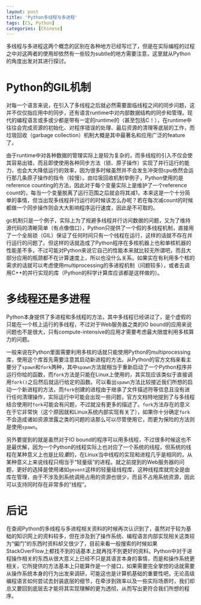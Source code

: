 ```yaml
---
layout: post
title: 'Python多线程与多进程'
tags: [CS, Python]
categories: [Chinese]
---
```

多线程与多进程这两个概念的区别在各种地方已经写烂了，但是在实际编程的过程之中对这两者的使用却依然有一些较为subtle的地方需要注意，这里就从Python的角度出发对其进行探讨。

# Python的GIL机制

对每一个语言来说，在引入了多线程之后就必然需要面临线程之间的同步问题，这并不仅仅指应用中的同步，还有语言runtime中对内部数据结构的同步和管理。现代的编程语言或多或少都是带有一定的runtime的（甚至包括C！），在runtime中往往会完成资源的初始化、对程序错误的处理、最后资源的清理等底层的工作，而垃圾回收（garbage collection）机制大概是其中最著名和应用广泛的feature了。

由于runtime中对各种数据的管理实际上是较为复杂的，而多线程的引入不仅会使其容易出错，而且即使使用各种同步方法（锁、原子操作）实现了并行运行的能力，也会大大降低运行的效率，因为很多时候虽然并不会发生冲突但cpu依然会运行那几条原子操作的指令（较慢）。由垃圾回收机制举例子，Python使用的是reference counting的方法，因此对于每个变量实际上是维护了一个reference count的，每当一个变量脱离了运行范围之后就会将其减1，本来这是一个十分简单的事情，但当出现多线程并行运行的时候该怎么办呢？若在每次减count的时候都做一个同步操作则会大大影响程序运行速度，因此是不可取的。

gc机制只是一个例子，实际上为了规避多线程并行访问数据的问题，又为了维持源代码的清晰简单（有点像借口），Python只提供了一个假的多线程机制，直接用了一个全局锁（GIL）保证了任何时间只有一个线程在运行，这样的话就不存在并行运行的问题了。但这样的话就造成了Python程序在多核机器上也和单核机器的性能差不多，不过可能对Python来说它自己的性能本来就比较无所谓吧，而且大部分应用的瓶颈都不在计算速度上，所以也没什么关系。如果实在有利用多个核的需求的话就可以考虑使用multiprocessing的多进程机制（问题较多），或者去调用C++的并行实现的库（Python的科学计算库应该都是这样做的）。

# 多线程还是多进程

Python本身提供了多进程和多线程的方法，其中多线程已经讲过了，是个虚假的只能在一个核上运行的多线程，不过对于Web服务器之类的IO bound的应用来说问题也不是很大，只有compute-intensive的应用才需要考虑最大限度利用多核算力的问题。

一般来说在Python里面需要利用多核的话就只能使用Python的multiprocessing库，使用这个库首先需要注意其启动新进程的方法。从Python的官方文档来看主要分了`spawn`和`fork`两种，其中`spawn`方法就相当于重新启动了一个Python程序并运行你给的函数，而`fork`方法是只能在Linux上使用的，其实现应该类似于直接调用`fork()`之后然后就运行给定的函数。可以看出`spawn`方法比较接近我们所想的启动一个新进程的方法，而`fork`创建的进程由于继承了文件描述符等信息且没有进行任何清理操作，实际运行中可能会出现一些问题，官方文档特地提到了与多线程结合使用时`fork`可能会有问题，不过就没有更多的描述了。`fork`方法存在的意义在于它非常快（这个原因就和Linux系统内部实现有关了），如果你十分确定`fork`不会造成诸如资源泄露之类的问题的话那么可以尽管使用它，而更为保险的方法则是使用`spawn`。

另外要提到的就是虽然对于IO bound的程序可以用多线程，不过很多时候这也不是最优解，因为一个Python的线程实际上也对应了一个系统的线程，但系统的线程在某种意义上也是比较*重*的，在Linux当中线程的实现和进程几乎是相同的，从某种意义上来说线程只相当于“轻量级”的进程。就之前提到的Web服务器的问题，更好的选择是使用诸如`gevent`这样的轻量级线程库，这种线程库就完全是由库在管理，由于不涉及到系统调用占用的资源也很少，而且不占用系统资源，因此可以支持同时存在非常多的“线程”。

# 后记

在查阅Python的多线程与多进程相关资料的时候再次认识到了，虽然对于较为基础的知识网上的资料较多，但在涉及到了操作系统、编程语言内部实现相关这类较为“偏门”的东西时资料却又很少了，目前来看一般搜索的时候如果StackOverFlow上都找不到的话基本上就再找不到更好的资料。Python中对于进程操作相关的东西从很大意义上已经不只是其语言本身的事情，而是和操作系统更相关，它所提供的方法基本上只能算作是一个接口，如果需要完全掌控的话就需要从操作系统本身的行为出发来调研，可能这也是计算机基础的重要性吧，无论高级编程语言如何尝试去封装底层的细节，在牵涉到效率以及一些实际场景时，我们却总又要回到底层去才能将其实现理解的更为透彻，从而写出更符合我们所想的程序。
